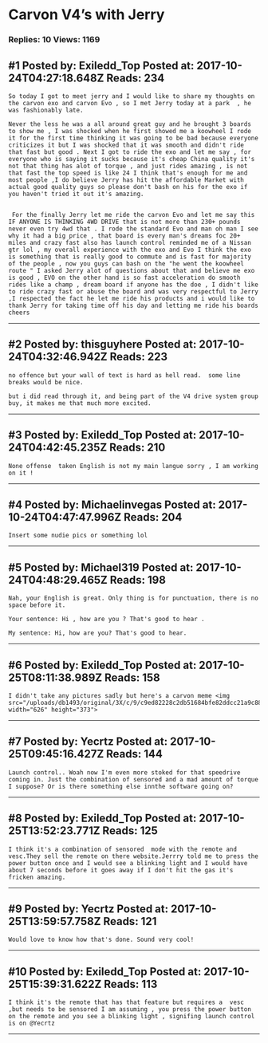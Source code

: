 # Carvon V4&rsquo;s with Jerry

### Replies: 10 Views: 1169

## \#1 Posted by: Exiledd_Top Posted at: 2017-10-24T04:27:18.648Z Reads: 234

```
So today I got to meet jerry and I would like to share my thoughts on the carvon exo and carvon Evo , so I met Jerry today at a park  , he was fashionably late.

Never the less he was a all around great guy and he brought 3 boards to show me , I was shocked when he first showed me a koowheel I rode it for the first time thinking it was going to be bad because everyone criticizes it but I was shocked that it was smooth and didn't ride that fast but good . Next I got to ride the exo and let me say , for everyone who is saying it sucks because it's cheap China quality it's not that thing has alot of torque , and just rides amazing , is not that fast the top speed is like 24 I think that's enough for me and most people ,I do believe Jerry has hit the affordable Market with actual good quality guys so please don't bash on his for the exo if you haven't tried it out it's amazing.


 For the finally Jerry let me ride the carvon Evo and let me say this IF ANYONE IS THINKING 4WD DRIVE that is not more than 230+ pounds never even try 4wd that . I rode the standard Evo and man oh man I see why it had a big price , that board is every man's dreams foc 20+ miles and crazy fast also has launch control reminded me of a Nissan gtr lol , my overall experience with the exo and Evo I think the exo is something that is really good to commute and is fast for majority of the people , now you guys can bash on the "he went the koowheel route " I asked Jerry alot of questions about that and believe me exo is good , EVO on the other hand is so fast acceleration do smooth  rides like a champ , dream board if anyone has the doe , I didn't like to ride crazy fast or abuse the board and was very respectful to Jerry ,I respected the fact he let me ride his products and i would like to thank Jerry for taking time off his day and letting me ride his boards cheers
```

---
## \#2 Posted by: thisguyhere Posted at: 2017-10-24T04:32:46.942Z Reads: 223

```
no offence but your wall of text is hard as hell read.  some line breaks would be nice.

but i did read through it, and being part of the V4 drive system group buy, it makes me that much more excited.
```

---
## \#3 Posted by: Exiledd_Top Posted at: 2017-10-24T04:42:45.235Z Reads: 210

```
None offense  taken English is not my main langue sorry , I am working on it !
```

---
## \#4 Posted by: Michaelinvegas Posted at: 2017-10-24T04:47:47.996Z Reads: 204

```
Insert some nudie pics or something lol
```

---
## \#5 Posted by: Michael319 Posted at: 2017-10-24T04:48:29.465Z Reads: 198

```
Nah, your English is great. Only thing is for punctuation, there is no space before it.

Your sentence: Hi , how are you ? That's good to hear . 

My sentence: Hi, how are you? That's good to hear.
```

---
## \#6 Posted by: Exiledd_Top Posted at: 2017-10-25T08:11:38.989Z Reads: 158

```
I didn't take any pictures sadly but here's a carvon meme <img src="/uploads/db1493/original/3X/c/9/c9ed82228c2db51684bfe82ddcc21a9c88d89d6e.JPG" width="626" height="373">
```

---
## \#7 Posted by: Yecrtz Posted at: 2017-10-25T09:45:16.427Z Reads: 144

```
Launch control.. Woah now I'm even more stoked for that speedrive coming in. Just the combination of sensored and a mad amount of torque I suppose? Or is there something else innthe software going on?
```

---
## \#8 Posted by: Exiledd_Top Posted at: 2017-10-25T13:52:23.771Z Reads: 125

```
I think it's a combination of sensored  mode with the remote and vesc.They sell the remote on there website.Jerrry told me to press the power button once and I would see a blinking light and I would have about 7 seconds before it goes away if I don't hit the gas it's fricken amazing.
```

---
## \#9 Posted by: Yecrtz Posted at: 2017-10-25T13:59:57.758Z Reads: 121

```
Would love to know how that's done. Sound very cool!
```

---
## \#10 Posted by: Exiledd_Top Posted at: 2017-10-25T15:39:31.622Z Reads: 113

```
I think it's the remote that has that feature but requires a  vesc ,but needs to be sensored I am assuming , you press the power button on the remote and you see a blinking light , signifing launch control is on @Yecrtz
```

---
